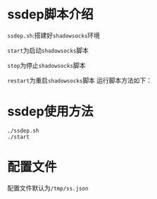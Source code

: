 # ssdep脚本介绍
`ssdep.sh`:搭建好`shadowsocks`环境

`start`为启动`shadowsocks`脚本

`stop`为停止`shadowsocks`脚本

`restart`为重启`shadowsocks`脚本
运行脚本方法如下：
# ssdep使用方法
```
./ssdep.sh
./start
```
# 配置文件
配置文件默认为`/tmp/ss.json`
